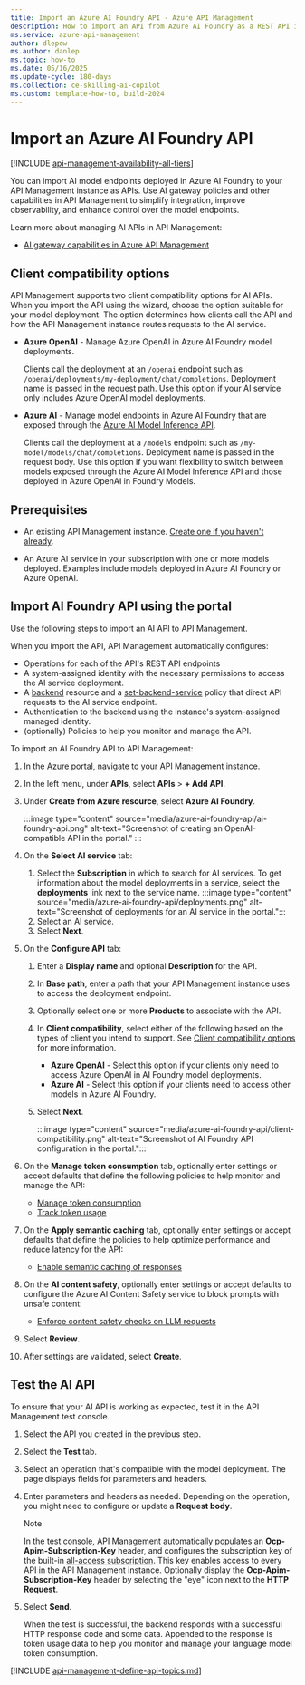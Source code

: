 ```yaml
---
title: Import an Azure AI Foundry API - Azure API Management
description: How to import an API from Azure AI Foundry as a REST API in Azure API Management.
ms.service: azure-api-management
author: dlepow
ms.author: danlep
ms.topic: how-to
ms.date: 05/16/2025
ms.update-cycle: 180-days
ms.collection: ce-skilling-ai-copilot
ms.custom: template-how-to, build-2024
---
```


# Import an Azure AI Foundry API 

[!INCLUDE [api-management-availability-all-tiers](../../includes/api-management-availability-all-tiers.md)]

You can import AI model endpoints deployed in Azure AI Foundry to your API Management instance as APIs. Use AI gateway policies and other capabilities in API Management to simplify integration, improve observability, and enhance control over the model endpoints.

Learn more about managing AI APIs in API Management:

* [AI gateway capabilities in Azure API Management](genai-gateway-capabilities.md)


## Client compatibility options

API Management supports two client compatibility options for AI APIs. When you import the API using the wizard, choose the option suitable for your model deployment. The option determines how clients call the API and how the API Management instance routes requests to the AI service.

* **Azure OpenAI** - Manage Azure OpenAI in Azure AI Foundry model deployments. 

    Clients call the deployment at an `/openai` endpoint such as `/openai/deployments/my-deployment/chat/completions`. Deployment name is passed in the request path. Use this option if your AI service only includes Azure OpenAI model deployments. 

* **Azure AI** - Manage model endpoints in Azure AI Foundry that are exposed through the [Azure AI Model Inference API](/azure/ai-studio/reference/reference-model-inference-api).

    Clients call the deployment at a `/models` endpoint such as `/my-model/models/chat/completions`. Deployment name is passed in the request body. Use this option if you want flexibility to switch between models exposed through the Azure AI Model Inference API and those deployed in Azure OpenAI in Foundry Models.

## Prerequisites

- An existing API Management instance. [Create one if you haven't already](get-started-create-service-instance.md).

- An Azure AI service in your subscription with one or more models deployed. Examples include models deployed in Azure AI Foundry or Azure OpenAI.

## Import AI Foundry API using the portal

Use the following steps to import an AI API to API Management. 

When you import the API, API Management automatically configures:

* Operations for each of the API's REST API endpoints
* A system-assigned identity with the necessary permissions to access the AI service deployment.
* A [backend](backends.md) resource and a [set-backend-service](set-backend-service-policy.md) policy that direct API requests to the AI service endpoint.
* Authentication to the backend using the instance's system-assigned managed identity.
* (optionally) Policies to help you monitor and manage the API.

To import an AI Foundry API to API Management:

1. In the [Azure portal](https://portal.azure.com), navigate to your API Management instance.
1. In the left menu, under **APIs**, select **APIs** > **+ Add API**.
1. Under **Create from Azure resource**, select **Azure AI Foundry**.

    :::image type="content" source="media/azure-ai-foundry-api/ai-foundry-api.png" alt-text="Screenshot of creating an OpenAI-compatible API in the portal." :::
1. On the **Select AI service** tab:
    1. Select the **Subscription** in which to search for AI services. To get information about the model deployments in a service, select the **deployments** link next to the service name.
       :::image type="content" source="media/azure-ai-foundry-api/deployments.png" alt-text="Screenshot of deployments for an AI service in the portal.":::
    1. Select an AI service. 
    1. Select **Next**.
1. On the **Configure API** tab:
    1. Enter a **Display name** and optional **Description** for the API.
    1. In **Base path**, enter a path that your API Management instance uses to access the deployment endpoint.
    1. Optionally select one or more **Products** to associate with the API.  
    1. In **Client compatibility**, select either of the following based on the types of client you intend to support. See [Client compatibility options](#client-compatibility-options) for more information.
        * **Azure OpenAI** - Select this option if your clients only need to access Azure OpenAI in AI Foundry model deployments.
        * **Azure AI** - Select this option if your clients need to access other models in Azure AI Foundry. 
    1. Select **Next**.

        :::image type="content" source="media/azure-ai-foundry-api/client-compatibility.png" alt-text="Screenshot of AI Foundry API configuration in the portal.":::

1. On the **Manage token consumption** tab, optionally enter settings or accept defaults that define the following policies to help monitor and manage the API:
    * [Manage token consumption](llm-token-limit-policy.md)
    * [Track token usage](llm-emit-token-metric-policy.md) 
1. On the **Apply semantic caching** tab, optionally enter settings or accept defaults that define the policies to help optimize performance and reduce latency for the API:
    * [Enable semantic caching of responses](azure-openai-enable-semantic-caching.md)
1. On the **AI content safety**, optionally enter settings or accept defaults to configure the Azure AI Content Safety service to block prompts with unsafe content:
    * [Enforce content safety checks on LLM requests](llm-content-safety-policy.md)
1. Select **Review**.
1. After settings are validated, select **Create**. 

## Test the AI API

To ensure that your AI API is working as expected, test it in the API Management test console. 
1. Select the API you created in the previous step.
1. Select the **Test** tab.
1. Select an operation that's compatible with the model deployment.
    The page displays fields for parameters and headers.
1. Enter parameters and headers as needed. Depending on the operation, you might need to configure or update a **Request body**.
    > [!NOTE]
    > In the test console, API Management automatically populates an **Ocp-Apim-Subscription-Key** header, and configures the subscription key of the built-in [all-access subscription](api-management-subscriptions.md#all-access-subscription). This key enables access to every API in the API Management instance. Optionally display the **Ocp-Apim-Subscription-Key** header by selecting the "eye" icon next to the **HTTP Request**.
1. Select **Send**.

    When the test is successful, the backend responds with a successful HTTP response code and some data. Appended to the response is token usage data to help you monitor and manage your language model token consumption.


[!INCLUDE [api-management-define-api-topics.md](../../includes/api-management-define-api-topics.md)]
